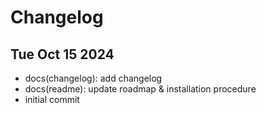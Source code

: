 # Changelog

## Tue Oct 15 2024

- docs(changelog): add changelog
- docs(readme): update roadmap & installation procedure
- initial commit
